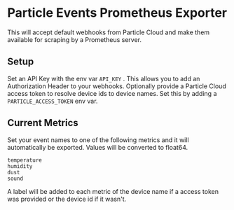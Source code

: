 # Particle Events Prometheus Exporter

This will accept default webhooks from Particle Cloud and make them available for scraping by a Prometheus server.

## Setup

Set an API Key with the env var `API_KEY` .  This allows you to add an Authorization Header to your webhooks.
Optionally provide a Particle Cloud access token to resolve device ids to device names.  Set this by adding a `PARTICLE_ACCESS_TOKEN` env var.

## Current Metrics

Set your event names to one of the following metrics and it will automatically be exported.  Values will be converted to float64.

```
temperature
humidity
dust
sound
```

A label will be added to each metric of the device name if a access token was provided or the device id if it wasn't.